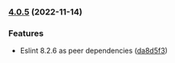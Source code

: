 ### [4.0.5](https://github.com/ravorona/eslint-config/compare/4.0.4...4.0.5) (2022-11-14)


### Features

* Eslint 8.2.6 as peer dependencies ([da8d5f3](https://github.com/ravorona/eslint-config/commit/da8d5f3773ebd25acd7bf943eab9dba04e05fc06))
